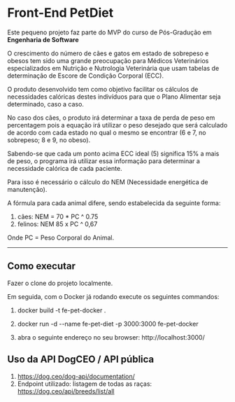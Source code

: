 # Front-End PetDiet

Este pequeno projeto faz parte do MVP do curso de Pós-Gradução em **Engenharia de Software** 

O crescimento do número de cães e gatos em estado de sobrepeso e obesos tem sido uma grande preocupação para Médicos Veterinários especializados em Nutrição e Nutrologia Veterinária que usam tabelas de determinação de Escore de Condição Corporal (ECC).

O produto desenvolvido tem como objetivo facilitar os cálculos de necessidades calóricas destes indivíduos para que o Plano Alimentar seja determinado, caso a caso.

No caso dos cães, o produto irá determinar a taxa de perda de peso em percentagem pois a equação irá utilizar o peso desejado que será calculado de acordo com cada estado no qual o mesmo se encontrar (6 e 7, no sobrepeso; 8 e 9, no obeso). 

Sabendo-se que cada um ponto acima ECC ideal (5) significa 15% a mais de peso, o programa irá utilizar essa informação para determinar a necessidade calórica de cada paciente. 

Para isso é necessário o cálculo do NEM (Necessidade energética de manutenção).

A fórmula para cada animal difere, sendo estabelecida da seguinte forma:

1) cães: NEM = 70 * PC ^ 0.75
2) felinos: NEM 85 x PC ^  0,67
 
Onde PC = Peso Corporal do Animal.

---
## Como executar

Fazer o clone do projeto localmente.

Em seguida, com o Docker já rodando execute os seguintes commandos:

1) docker build -t fe-pet-docker . 

2) docker run -d --name fe-pet-diet -p 3000:3000 fe-pet-docker  

3) abra o seguinte endereço no seu browser: http://localhost:3000/

## Uso da API DogCEO / API pública 

1) https://dog.ceo/dog-api/documentation/
2) Endpoint utilizado: listagem de todas as raças: https://dog.ceo/api/breeds/list/all
